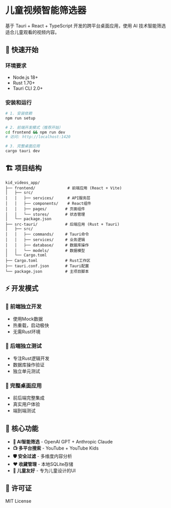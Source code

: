 # 儿童视频智能筛选器

基于 Tauri + React + TypeScript 开发的跨平台桌面应用，使用 AI 技术智能筛选适合儿童观看的视频内容。

## 🚀 快速开始

### 环境要求
- Node.js 18+
- Rust 1.70+
- Tauri CLI 2.0+

### 安装和运行

```bash
# 1. 安装依赖
npm run setup

# 2. 前端开发模式（推荐开始）
cd frontend && npm run dev
# 访问: http://localhost:1420

# 3. 完整桌面应用
cargo tauri dev
```

## 🏗️ 项目结构

```
kid_videos_app/
├── frontend/              # 前端应用 (React + Vite)
│   ├── src/
│   │   ├── services/      # API服务层
│   │   ├── components/    # React组件
│   │   ├── pages/        # 页面组件
│   │   └── stores/       # 状态管理
│   └── package.json
├── src-tauri/            # 后端应用 (Rust + Tauri)
│   ├── src/
│   │   ├── commands/     # Tauri命令
│   │   ├── services/     # 业务逻辑
│   │   ├── database/     # 数据库操作
│   │   └── models/       # 数据模型
│   └── Cargo.toml
├── Cargo.toml            # Rust工作区
├── tauri.conf.json       # Tauri配置
└── package.json          # 主项目脚本
```

## ⚡ 开发模式

### 🎨 前端独立开发
- 使用Mock数据
- 热重载，启动极快
- 无需Rust环境

### 🦀 后端独立测试
- 专注Rust逻辑开发
- 数据库操作验证
- 独立单元测试

### 🔗 完整桌面应用
- 前后端完整集成
- 真实用户体验
- 端到端测试

## 🎯 核心功能

- **🤖 AI智能筛选** - OpenAI GPT + Anthropic Claude
- **📺 多平台搜索** - YouTube + YouTube Kids
- **🛡️ 安全过滤** - 多维度内容分析
- **❤️ 收藏管理** - 本地SQLite存储
- **🎨 儿童友好** - 专为儿童设计的UI

## 📄 许可证

MIT License